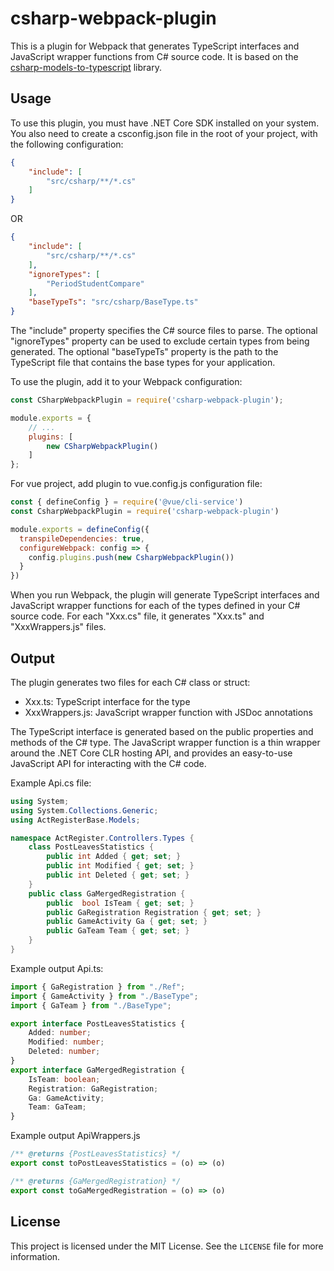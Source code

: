 # csharp-webpack-plugin

This is a plugin for Webpack that generates TypeScript interfaces and JavaScript wrapper functions from C# source code. It is based on the [csharp-models-to-typescript](https://github.com/svenheden/csharp-models-to-typescript) library.

## Usage
To use this plugin, you must have .NET Core SDK installed on your system. You also need to create a csconfig.json file in the root of your project, with the following configuration:



```json
{
    "include": [
        "src/csharp/**/*.cs"
    ]
}
```

OR

```json 
{
    "include": [
        "src/csharp/**/*.cs"
    ],
    "ignoreTypes": [
        "PeriodStudentCompare"
    ],
    "baseTypeTs": "src/csharp/BaseType.ts"    
}

```

The "include" property specifies the C# source files to parse. The optional "ignoreTypes" property can be used to exclude certain types from being generated. The optional "baseTypeTs" property is the path to the TypeScript file that contains the base types for your application.



To use the plugin, add it to your Webpack configuration:

```javascript
const CSharpWebpackPlugin = require('csharp-webpack-plugin');

module.exports = {
    // ...
    plugins: [
        new CSharpWebpackPlugin()
    ]
};
```

For vue project, add plugin to vue.config.js configuration file:

```javascript
const { defineConfig } = require('@vue/cli-service')
const CsharpWebpackPlugin = require('csharp-webpack-plugin')

module.exports = defineConfig({
  transpileDependencies: true,
  configureWebpack: config => {
    config.plugins.push(new CsharpWebpackPlugin())
  }
})
```



When you run Webpack, the plugin will generate TypeScript interfaces and JavaScript wrapper functions for each of the types defined in your C# source code. For each "Xxx.cs" file, it generates "Xxx.ts" and "XxxWrappers.js" files.



## Output

The plugin generates two files for each C# class or struct:

- Xxx.ts: TypeScript interface for the type
- XxxWrappers.js: JavaScript wrapper function with JSDoc annotations

The TypeScript interface is generated based on the public properties and methods of the C# type. The JavaScript wrapper function is a thin wrapper around the .NET Core CLR hosting API, and provides an easy-to-use JavaScript API for interacting with the C# code.



Example Api.cs file:

```c#
using System;
using System.Collections.Generic;
using ActRegisterBase.Models;

namespace ActRegister.Controllers.Types {
    class PostLeavesStatistics {
        public int Added { get; set; }
        public int Modified { get; set; }
        public int Deleted { get; set; }
    }
    public class GaMergedRegistration {
        public  bool IsTeam { get; set; }
        public GaRegistration Registration { get; set; }
        public GameActivity Ga { get; set; }
        public GaTeam Team { get; set; }
    }
}
```



Example output Api.ts:

```typescript
import { GaRegistration } from "./Ref";
import { GameActivity } from "./BaseType";
import { GaTeam } from "./BaseType";

export interface PostLeavesStatistics {
    Added: number;
    Modified: number;
    Deleted: number;
}
export interface GaMergedRegistration {
    IsTeam: boolean;
    Registration: GaRegistration;
    Ga: GameActivity;
    Team: GaTeam;
}
```



Example output ApiWrappers.js

```javascript
/** @returns {PostLeavesStatistics} */
export const toPostLeavesStatistics = (o) => (o)

/** @returns {GaMergedRegistration} */
export const toGaMergedRegistration = (o) => (o)
```



## License

This project is licensed under the MIT License. See the `LICENSE` file for more information.



